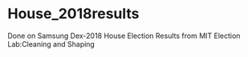 # House_2018results
Done on Samsung Dex-2018 House Election Results from MIT Election Lab:Cleaning and Shaping
